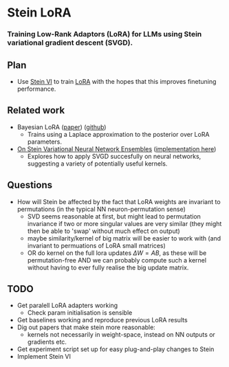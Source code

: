 # Stein LoRA
### Training Low-Rank Adaptors (LoRA) for LLMs using Stein variational gradient descent (SVGD).

## Plan
- Use [Stein VI](https://arxiv.org/pdf/1608.04471) to train [LoRA](https://arxiv.org/pdf/2106.09685) with the hopes that this improves finetuning performance.


## Related work
- Bayesian LoRA ([paper](https://openreview.net/pdf?id=FJiUyzOF1m#subsection.E.1)) ([github](https://github.com/MaximeRobeyns/bayesian_lora/tree/master))
    - Trains using a Laplace approximation to the posterior over LoRA parameters.
- [On Stein Variational Neural Network Ensembles](https://arxiv.org/pdf/2106.10760) ([implementation here](https://github.com/Pascal314/SmalldataMNIST))
    - Explores how to apply SVGD succesfully on neural networks, suggesting a variety of potentially useful kernels.

## Questions
- How will Stein be affected by the fact that LoRA weights are invariant to permutations (in the typical NN neuron-permutation sense)
    - SVD seems reasonable at first, but might lead to permutation invariance if two or more singular values are very similar (they might then be able to 'swap' without much effect on output)
    - maybe similarity/kernel of big matrix will be easier to work with (and invariant to permuations of LoRA small matrices)
    - OR do kernel on the full lora updates $\Delta W = A B$, as these will be permutation-free AND we can probably compute such a kernel without having to ever fully realise the big update matrix.

## TODO
- Get paralell LoRA adapters working
    - Check param initialisation is sensible
- Get baselines working and reproduce previous LoRA results
- Dig out papers that make stein more reasonable:
    - kernels not necessarily in weight-space, instead on NN outputs or gradients etc.
- Get experiment script set up for easy plug-and-play changes to Stein
- Implement Stein VI
    


